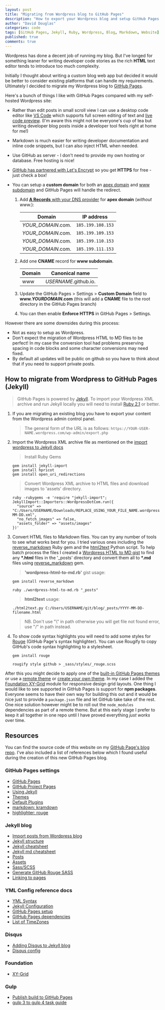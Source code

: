 ```yaml
---
layout: post
title: "Migrating from Wordpress blog to GitHub Pages"
description: "How to export your Wordpress blog and setup GitHub Pages with https and custom domain."
author: "David Douglas"
categories: code
tags: [GitHub Pages, Jekyll, Ruby, Wordpress, Blog, Markdown, Website]
published: true
comments: true
---
```


Wordpress has done a decent job of running my blog.
But I've longed for something leaner for writing developer code stories as the rich **HTML** text editor tends to introduce too much complexity.

<!--more-->

Initially I thought about writing a custom blog web app but decided it would be better to consider existing platforms that can handle my requirements.
Ultimately I decided to migrate my Wordpress blog to [GitHub Pages](https://pages.github.com/).

Here's a bunch of things I like with GitHub Pages compared with my self-hosted Wordpress site:

- Rather than edit posts in small scroll view I can use a desktop code editor like [VS Code](https://code.visualstudio.com/) which supports full screen editing of text and [live code preview](https://code.visualstudio.com/docs/languages/markdown#_editor-and-preview-synchronization). (I'm aware this might not be everyone's cup of tea but writing developer blog posts inside a developer tool feels right at home for me!)
- Markdown is much easier for writing developer documentation and inline code snippets, but I can also inject HTML when needed.
- Use GitHub as server - I don't need to provide my own hosting or database. Free hosting is nice!
- [GitHub has partnered with Let's Encrypt](https://blog.github.com/2018-05-01-github-pages-custom-domains-https/) so you get **HTTPS** for free - just check a box!
- You can setup a **custom domain** for both an [apex domain](https://help.github.com/articles/setting-up-an-apex-domain/) and [www subdomain](https://help.github.com/articles/setting-up-a-www-subdomain/) and GitHub Pages will handle the redirect.

  1.  Add [**A Records** with your DNS provider](https://help.github.com/articles/setting-up-an-apex-domain/#configuring-a-records-with-your-dns-provider) for **apex domain** (_without www._):

      | Domain             | IP address        |
      | ------------------ | ----------------- |
      | _YOUR_DOMAIN_.com. | `185.199.108.153` |
      | _YOUR_DOMAIN_.com. | `185.199.109.153` |
      | _YOUR_DOMAIN_.com. | `185.199.110.153` |
      | _YOUR_DOMAIN_.com. | `185.199.111.153` |

  2.  Add one **CNAME** record for **www subdomain**.

      | Domain | Canonical name        |
      | ------ | --------------------- |
      | www    | _USERNAME_.github.io. |

  3.  Update the GitHub Pages > Settings > **Custom Domain** field to **www._YOURDOMAIN_.com** (this will add a **CNAME** file to the root directory in the GitHub Pages branch)
  4.  You can then enable **Enforce HTTPS** in GitHub Pages > Settings.

However there are some downsides during this process:

- Not as easy to setup as Wordpress.
- Don't expect the migration of Wordpress HTML to MD files to be perfect! In my case the conversion tool had problems preserving spacing in code blocks and some character conversions may need fixed.
- By default all updates will be public on github so you have to think about that if you need to support private posts.

## How to migrate from Wordpress to GitHub Pages (Jekyll)

> GitHub Pages is powered by [Jekyll](https://jekyllrb.com/). To import your Wordpress XML archive and run Jekyll locally you will need to install [Ruby 2.1](https://www.ruby-lang.org/en/downloads/) or better.

1. If you are migrating an existing blog you have to export your content from the Wordpress admin control panel.

   > The general form of the URL is as follows: `https://YOUR-USER-NAME.wordpress.com/wp-admin/export.php`

2. Import the Wordpress XML archive file as mentioned on the [import wordpress to Jekyll docs](http://import.jekyllrb.com/docs/wordpressdotcom/)

   > Install Ruby Gems

   ```shell
   gem install jekyll-import
   gem install hpricot
   gem install open_uri_redirections
   ```

   > Convert Wordpress XML archive to HTML files and download images to 'assets' directory.

   ```shell
   ruby -rubygems -e 'require "jekyll-import";
   JekyllImport::Importers::WordpressDotCom.run({
     "source" => "C:/Users/USERNAME/Downloads/REPLACE_USING_YOUR_FILE_NAME.wordpress.YYYY-MM-DD.xml",
     "no_fetch_images" => false,
     "assets_folder" => "assets/images"
   })'
   ```

3. Convert HTML files to Markdown files. You can try any number of tools to see what works best for you. I tried various ones including the [reverse_markdown](https://github.com/xijo/reverse_markdown) Ruby gem and the [html2text](https://github.com/aaronsw/html2text.git) Python script. To help batch process the files I created a [Wordpress HTML to MD gist](https://gist.github.com/deadlyfingers/2023c61cbac83bb613393f262693cdf4) to find any **\*.html** files in the '\_posts' directory and convert them all to **\*.md** files using [reverse_markdown](https://rubygems.org/gems/reverse-markdown) gem.

   > **'wordpress-html-to-md.rb'** gist usage:

   ```shell
   gem install reverse_markdown
   ```

   ```shell
   ruby ./wordpress-html-to-md.rb "_posts"
   ```

   <script src="https://gist.github.com/deadlyfingers/2023c61cbac83bb613393f262693cdf4.js"></script>

   > **html2text** usage:

   ```shell
   ./html2text.py C:/Users/USERNAME/git/blog/_posts/YYYY-MM-DD-filename.html
   ```

   > NB. Don't use "\\" in path otherwise you will get file not found error, use "/" in path instead.

4. To show code syntax highlights you will need to add some styles for [Rouge](https://github.com/jneen/rouge) (GitHub Page's syntax highlighter). You can use Rougify to copy GitHub's code syntax highlighting to a stylesheet.
   ```shell
   gem install rouge
   ```
   ```shell
   rougify style github > _sass/styles/_rouge.scss
   ```

After this you might decide to apply one of the [built-in GitHub Pages themes](https://pages.github.com/themes/) or use a [remote theme](https://github.com/benbalter/jekyll-remote-theme) or [create your own theme](https://jekyllrb.com/docs/themes/). In my case I added the [Foundation XY-Grid](https://foundation.zurb.com/sites/docs/xy-grid.html) module for responsive design grid layouts. One thing I would like to see supported in GitHub Pages is support for **npm packages**. Everyone seems to have their own way for building this out and it would be nice just to provide a `package.json` file and let GitHub take take of the rest. One nice solution however might be to roll out the `node_modules` dependencies as part of a remote theme. But at this early stage I prefer to keep it all together in one repo until I have proved everything _just works_ over time.

## Resources

You can find the source code of this website on my [GitHub Page's blog repo](https://github.com/deadlyfingers/blog). I've also included a list of references below which I found useful during the creation of this new GitHub Pages blog.

### GitHub Pages settings

- [GitHub Pages](https://pages.github.com/)
- [GitHub Project Pages](https://help.github.com/articles/user-organization-and-project-pages/#project-pages-sites)
- [Using Jekyll](https://help.github.com/articles/using-jekyll-as-a-static-site-generator-with-github-pages/)
- [Themes](https://pages.github.com/themes/)
- [Default Plugins](https://help.github.com/articles/configuring-jekyll-plugins/#default-plugins)
- [markdown: kramdown](https://help.github.com/articles/updating-your-markdown-processor-to-kramdown/)
- [highlighter: rouge](https://help.github.com/articles/using-syntax-highlighting-on-github-pages/)

### Jekyll blog

- [Import posts from Wordpress blog](http://import.jekyllrb.com/docs/wordpressdotcom/)
- [Jekyll structure](https://jekyllrb.com/docs/structure/)
- [Jekyll cheatsheet](https://devhints.io/jekyll)
- [Jekyll md cheatsheet](https://github.com/rstacruz/cheatsheets/blob/master/jekyll.md)
- [Posts](https://jekyllrb.com/docs/posts/)
- [Assets](https://jekyllrb.com/docs/assets/)
- [Sass/SCSS](https://jekyllrb.com/docs/assets/#sassscss)
- [Generate GitHub Rouge SASS](http://ben.balter.com/jekyll-style-guide/themes/)
- [Linking to pages](https://jekyllrb.com/docs/liquid/tags/#link)

### YML Config reference docs

- [YML Syntax](https://help.github.com/articles/page-build-failed-config-file-error/#troubleshooting-_configyml-syntax-errors)
- [Jekyll Configuration](https://jekyllrb.com/docs/configuration/default/)
- [GitHub Pages setup](https://jekyllrb.com/docs/github-pages/)
- [GitHub Pages dependencies](https://pages.github.com/versions/)
- [List of TimeZones](https://en.wikipedia.org/wiki/List_of_tz_database_time_zones)

### Disqus

- [Adding Disqus to Jekyll blog](http://sgeos.github.io/jekyll/disqus/2016/02/15/adding-disqus-to-a-jekyll-blog.html)
- [Disqus config](https://help.disqus.com/developer/javascript-configuration-variables)

### Foundation

- [XY-Grid](https://foundation.zurb.com/sites/docs/xy-grid.html)

### Gulp

- [Publish build to GitHub Pages](https://www.npmjs.com/package/gulp-gh-pages)
- [gulp 3 to gulp 4 task guide](https://www.joezimjs.com/javascript/complete-guide-upgrading-gulp-4/)
